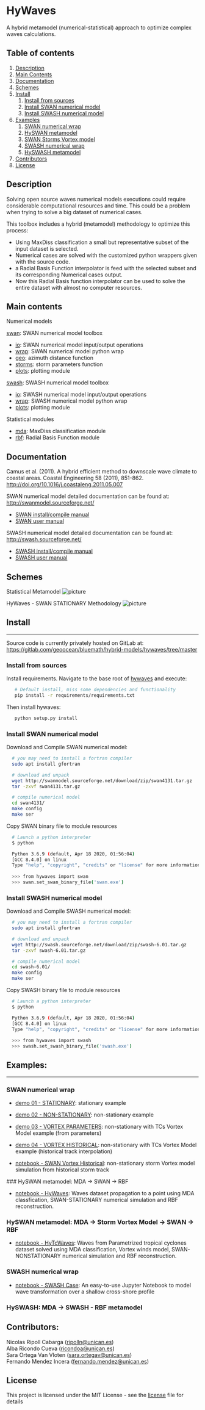 # HyWaves

A hybrid metamodel (numerical-statistical) approach to optimize complex waves calculations.

## Table of contents
1. [Description](#desc)
2. [Main Contents](#mc)
3. [Documentation](#doc)
4. [Schemes](#sch)
5. [Install](#ins)
    1. [Install from sources](#ins_src)
    2. [Install SWAN numerical model](#ins_swn)
    3. [Install SWASH numerical model](#ins_swh)
6. [Examples](#exp)
    1. [SWAN numerical wrap](#exp_1)
    2. [HySWAN metamodel](#exp_2)
    3. [SWAN Storms Vortex model](#exp_3)
    4. [SWASH numerical wrap](#exp_4)
    5. [HySWASH metamodel](#exp_5)
7. [Contributors](#ctr)
8. [License](#lic)


<a name="desc"></a>
## Description

Solving open source waves numerical models executions could require considerable computational resources and time.
This could be a problem when trying to solve a big dataset of numerical cases.

This toolbox includes a hybrid (metamodel) methodology to optimize this process:

- Using MaxDiss classification a small but representative subset of the input dataset is selected.
- Numerical cases are solved with the customized python wrappers given with the source code.
- a Radial Basis Function interpolator is feed with the selected subset and its corresponding Numerical cases output.
- Now this Radial Basis function interpolator can be used to solve the entire dataset with almost no computer resources.
 

<a name="mc"></a>
## Main contents

Numerical models

[swan](./hywaves/swan/): SWAN numerical model toolbox 
- [io](./hywaves/swan/io.py): SWAN numerical model input/output operations
- [wrap](./hywaves/swan/wrap.py): SWAN numerical model python wrap 
- [geo](./hywaves/swan/geo.py): azimuth distance function
- [storms](./hywaves/swan/storms.py): storm parameters function 
- [plots](./hywaves/swan/plots/): plotting module 

[swash](./hywaves/swash/): SWASH numerical model toolbox 
- [io](./hywaves/swan/io.py): SWASH numerical model input/output operations
- [wrap](./hywaves/swan/wrap.py): SWASH numerical model python wrap 
- [plots](./hywaves/swan/plots/): plotting module 

Statistical modules 

- [mda](./hywaves/statistical/mda.py): MaxDiss classification module 
- [rbf](./hywaves/statistical/rbf.py): Radial Basis Function module


<a name="doc"></a>
## Documentation

Camus et al. (2011). A hybrid efficient method to downscale wave climate to coastal areas. Coastal Engineering 58 (2011), 851-862. <http://doi.org/10.1016/j.coastaleng.2011.05.007>

SWAN numerical model detailed documentation can be found at: <http://swanmodel.sourceforge.net/> 

- [SWAN install/compile manual](http://swanmodel.sourceforge.net/download/download.htm)
- [SWAN user manual](http://swanmodel.sourceforge.net/online_doc/swanuse/)

SWASH numerical model detailed documentation can be found at: <http://swash.sourceforge.net/>

- [SWASH install/compile manual](http://swash.sourceforge.net/download/download.htm)
- [SWASH user manual](http://swash.sourceforge.net/online_doc/swashuse/swashuse.html)

<a name="sch"></a>
## Schemes

Statistical Metamodel
![picture](docs/img/metamodel.svg)

HyWaves - SWAN STATIONARY Methodology
![picture](docs/img/mdaswanrbf.svg)


<a name="ins"></a>
## Install
- - -

Source code is currently privately hosted on GitLab at:  <https://gitlab.com/geoocean/bluemath/hybrid-models/hywaves/tree/master> 


<a name="ins_src"></a>
### Install from sources

Install requirements. Navigate to the base root of [hywaves](./) and execute:

```bash
   # Default install, miss some dependencies and functionality
   pip install -r requirements/requirements.txt
```

Then install hywaves:

```bash
   python setup.py install

```

<a name="ins_swn"></a>
### Install SWAN numerical model 

Download and Compile SWAN numerical model:

```bash
  # you may need to install a fortran compiler
  sudo apt install gfortran

  # download and unpack
  wget http://swanmodel.sourceforge.net/download/zip/swan4131.tar.gz
  tar -zxvf swan4131.tar.gz

  # compile numerical model
  cd swan4131/
  make config
  make ser
```

Copy SWAN binary file to module resources

```bash
  # Launch a python interpreter
  $ python

  Python 3.6.9 (default, Apr 18 2020, 01:56:04) 
  [GCC 8.4.0] on linux
  Type "help", "copyright", "credits" or "license" for more information.
  
  >>> from hywaves import swan
  >>> swan.set_swan_binary_file('swan.exe')
```

<a name="ins_swh"></a>
### Install SWASH numerical model 

Download and Compile SWASH numerical model:

```bash
  # you may need to install a fortran compiler
  sudo apt install gfortran

  # download and unpack
  wget http://swash.sourceforge.net/download/zip/swash-6.01.tar.gz
  tar -zxvf swash-6.01.tar.gz

  # compile numerical model
  cd swash-6.01/
  make config
  make ser
```

Copy SWASH binary file to module resources

```bash
  # Launch a python interpreter
  $ python

  Python 3.6.9 (default, Apr 18 2020, 01:56:04) 
  [GCC 8.4.0] on linux
  Type "help", "copyright", "credits" or "license" for more information.
  
  >>> from hywaves import swash
  >>> swash.set_swash_binary_file('swash.exe')
```


<a name="exp"></a>
## Examples:
- - -

<a name="exp_1"></a>
### SWAN numerical wrap 

- [demo 01 - STATIONARY](./scripts/hyswan/demo_01_stat.py): stationary example
- [demo 02 - NON-STATIONARY](./scripts/hyswan/demo_02_nonstat.py): non-stationary example
- [demo 03 - VORTEX PARAMETERS](./scripts/hyswan/demo_03_nonstat_vortex_params.py): non-stationary with TCs Vortex Model example (from parameters)
- [demo 04 - VORTEX HISTORICAL](./scripts/hyswan/demo_03_nonstat_vortex_hist.py): non-stationary with TCs Vortex Model example (historical track interpolation)

- [notebook - SWAN Vortex Historical](./notebooks/hyswan/nb_02_VORTEX_NONSTAT.ipynb): non-stationary storm Vortex model simulation from historical storm track


<a name="exp_2"></a>
### HySWAN metamodel: MDA -> SWAN -> RBF

- [notebook - HyWaves](./notebooks/hyswan/nb_01_MDA_STATIONARY_RBF.ipynb): Waves dataset propagation to a point using MDA classfication, SWAN-STATIONARY numerical simulation and RBF reconstruction. 

<a name="exp_3"></a>
### HySWAN metamodel: MDA -> Storm Vortex Model -> SWAN -> RBF

- [notebook - HyTcWaves](./notebooks/hyswan/nb_03_MDA_VORTEX_NONSTAT_RBF.ipynb): Waves from Parametrized tropical cyclones dataset solved using MDA classification, Vortex winds model, SWAN-NONSTATIONARY numerical simulation and RBF reconstruction. 

<a name="exp_4"></a>
### SWASH numerical wrap 

- [notebook - SWASH Case](./notebooks/hyswash/Swash_case.ipynb): An easy-to-use Jupyter Notebook to model wave transformation over a shallow cross-shore profile

<a name="exp_5"></a>
### HySWASH: MDA -> SWASH - RBF metamodel


<a name="ctr"></a>
## Contributors:

Nicolas Ripoll Cabarga (ripolln@unican.es)\
Alba Ricondo Cueva (ricondoa@unican.es)\
Sara Ortega Van Vloten (sara.ortegav@unican.es)\
Fernando Mendez Incera (fernando.mendez@unican.es)


<a name="lic"></a>
## License

This project is licensed under the MIT License - see the [license](./LICENSE.txt) file for details


